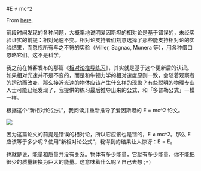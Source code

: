 #E ≠ mc^2

From [here](https://yinwang1.substack.com/p/emc2).

前段时间发现的各种问题，大概率地说明爱因斯坦的相对论是基于错误的，未经实验证实的前提：相对光速不变。相对论支持者们刻意选择了那些能支持相对论的实验结果，而忽视所有与之不符的实验（Miller, Sagnac, Munera 等），用各种借口忽略它们。这不是科学。

<span>我之前在博客发布的那篇《</span>[相对论推导练习](http://www.yinwang.org/blog-cn/2022/10/09/relativity)<span>》，其实就是基于这个更新后的认识。如果相对光速并不是不变的，而是和牛顿力学的相对速度原则一致，会随着观察者的运动而改变，那么接近光速的物体应该产生什么样的现象？有些聪明的物理专业人士可能已经发现了，我提供的练习最后推导出来的公式，和「多普勒公式」一模一样。</span>

根据这个“新相对论公式”，我阅读并重新推导了爱因斯坦的 E = mc^2 论文。

![](https://substackcdn.com/image/fetch/w_1456,c_limit,f_auto,q_auto:good,fl_progressive:steep/https%3A%2F%2Fbucketeer-e05bbc84-baa3-437e-9518-adb32be77984.s3.amazonaws.com%2Fpublic%2Fimages%2F1d63f993-a5d6-4640-9107-e6548310d3b5_1120x1493.jpeg)

因为这篇论文的前提是错误的相对论，所以它应该也是错的，E ≠ mc^2。那么 E 应该等于多少呢？使用“新相对论公式”，我得到的结果让人惊讶：E = E。

也就是说，能量和质量并没有关系。物体有多少能量，它就有多少能量，你不能把很少的质量转换为巨大的能量。这意味着什么呢？自己去想 ;=)
